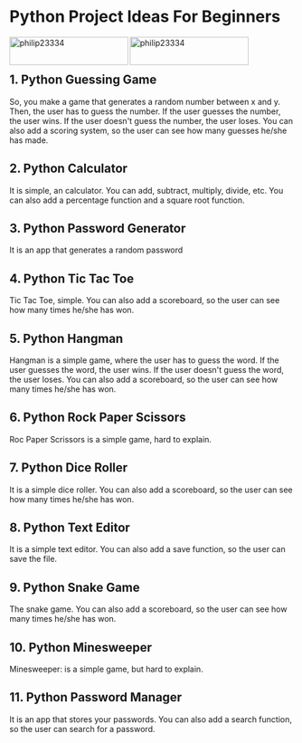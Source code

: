 # Python Project Ideas For Beginners
<p><a href="https://www.buymeacoffee.com/philip23334"> <img align="left" src="https://cdn.buymeacoffee.com/buttons/v2/default-yellow.png" height="50" width="210" alt="philip23334" /></a><a href="https://ko-fi.com/philip23334"> <img align="left" src="https://cdn.ko-fi.com/cdn/kofi3.png?v=3" height="50" width="210" alt="philip23334" /></a></p><br><br>


## 1. Python Guessing Game
So, you make a game that generates a random number between x and y. Then, the user has to guess the number. If the user guesses the number, the user wins. If the user doesn't guess the number, the user loses. You can also add a scoring system, so the user can see how many guesses he/she has made.
## 2. Python Calculator
It is simple, an calculator. You can add, subtract, multiply, divide, etc. You can also add a percentage function and a square root function.
## 3. Python Password Generator
It is an app that generates a random password
## 4. Python Tic Tac Toe
Tic Tac Toe, simple. You can also add a scoreboard, so the user can see how many times he/she has won.
## 5. Python Hangman
Hangman is a simple game, where the user has to guess the word. If the user guesses the word, the user wins. If the user doesn't guess the word, the user loses. You can also add a scoreboard, so the user can see how many times he/she has won.
## 6. Python Rock Paper Scissors
Roc Paper Scrissors is a simple game, hard to explain.
## 7. Python Dice Roller
It is a simple dice roller. You can also add a scoreboard, so the user can see how many times he/she has won.
## 8. Python Text Editor
It is a simple text editor. You can also add a save function, so the user can save the file.
## 9. Python Snake Game
The snake game. You can also add a scoreboard, so the user can see how many times he/she has won.
## 10. Python Minesweeper
Minesweeper: is a simple game, but hard to explain.
## 11. Python Password Manager
It is an app that stores your passwords. You can also add a search function, so the user can search for a password.
